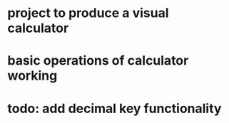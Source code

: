 # project to produce a visual calculator
# basic operations of calculator working
# todo: add decimal key functionality